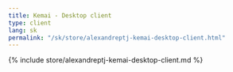 ```yaml
---
title: Kemai - Desktop client
type: client
lang: sk
permalink: "/sk/store/alexandreptj-kemai-desktop-client.html"
---
```


{% include store/alexandreptj-kemai-desktop-client.md %}
